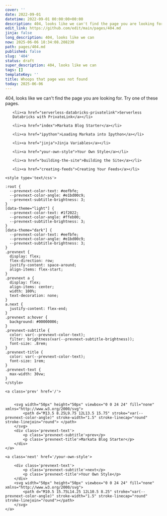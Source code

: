 ```yaml
---
cover: ''
date: 2022-09-01
datetime: 2022-09-01 00:00:00+00:00
description: 404, looks like we can't find the page you are looking for
edit_link: https://github.com/edit/main/pages/404.md
jinja: false
long_description: 404, looks like we can
now: 2025-06-06 18:34:08.208230
path: pages/404.md
published: false
slug: '404'
status: draft
super_description: 404, looks like we can
tags: []
templateKey: ''
title: Whoops that page was not found
today: 2025-06-06
---
```


404, looks like we can't find the page you are looking for.  Try one of these
pages.

<ul>

    <li><a href="serverless-databricks-privatelink">Serverless Databricks with PrivateLink</a></li>

    <li><a href="index">Markata Blog Starter</a></li>

    <li><a href="ipython">Loading Markata into Ipython</a></li>

    <li><a href="jinja">Jinja Variables</a></li>

    <li><a href="your-own-style">Your Own Style</a></li>

    <li><a href="building-the-site">Building the Site</a></li>

    <li><a href="creating-feeds">Creating Your Feeds</a></li>

</ul>
<div class='prevnext'>

    <style type='text/css'>

    :root {
      --prevnext-color-text: #eefbfe;
      --prevnext-color-angle: #e1bd00c9;
      --prevnext-subtitle-brightness: 3;
    }
    [data-theme="light"] {
      --prevnext-color-text: #1f2022;
      --prevnext-color-angle: #ffeb00;
      --prevnext-subtitle-brightness: 3;
    }
    [data-theme="dark"] {
      --prevnext-color-text: #eefbfe;
      --prevnext-color-angle: #e1bd00c9;
      --prevnext-subtitle-brightness: 3;
    }
    .prevnext {
      display: flex;
      flex-direction: row;
      justify-content: space-around;
      align-items: flex-start;
    }
    .prevnext a {
      display: flex;
      align-items: center;
      width: 100%;
      text-decoration: none;
    }
    a.next {
      justify-content: flex-end;
    }
    .prevnext a:hover {
      background: #00000006;
    }
    .prevnext-subtitle {
      color: var(--prevnext-color-text);
      filter: brightness(var(--prevnext-subtitle-brightness));
      font-size: .8rem;
    }
    .prevnext-title {
      color: var(--prevnext-color-text);
      font-size: 1rem;
    }
    .prevnext-text {
      max-width: 30vw;
    }
    </style>
    
    <a class='prev' href='/'>
    

        <svg width="50px" height="50px" viewbox="0 0 24 24" fill="none" xmlns="http://www.w3.org/2000/svg">
            <path d="M13.5 8.25L9.75 12L13.5 15.75" stroke="var(--prevnext-color-angle)" stroke-width="1.5" stroke-linecap="round" stroke-linejoin="round"> </path>
        </svg>
        <div class='prevnext-text'>
            <p class='prevnext-subtitle'>prev</p>
            <p class='prevnext-title'>Markata Blog Starter</p>
        </div>
    </a>
    
    <a class='next' href='/your-own-style'>
    
        <div class='prevnext-text'>
            <p class='prevnext-subtitle'>next</p>
            <p class='prevnext-title'>Your Own Style</p>
        </div>
        <svg width="50px" height="50px" viewbox="0 0 24 24" fill="none" xmlns="http://www.w3.org/2000/svg">
            <path d="M10.5 15.75L14.25 12L10.5 8.25" stroke="var(--prevnext-color-angle)" stroke-width="1.5" stroke-linecap="round" stroke-linejoin="round"></path>
        </svg>
    </a>
  </div>